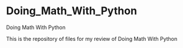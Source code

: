 # Doing_Math_With_Python
 Doing Math With Python

 This is the repository of files for my review of Doing Math With Python
